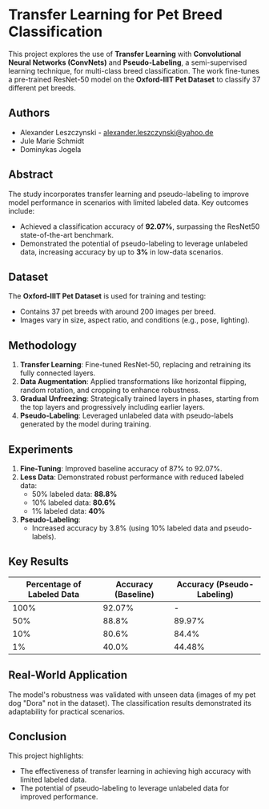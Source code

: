 # Transfer Learning for Pet Breed Classification

This project explores the use of **Transfer Learning** with **Convolutional Neural Networks (ConvNets)** and **Pseudo-Labeling**, a semi-supervised learning technique, for multi-class breed classification. The work fine-tunes a pre-trained ResNet-50 model on the **Oxford-IIIT Pet Dataset** to classify 37 different pet breeds.

## Authors
- Alexander Leszczynski - alexander.leszczynski@yahoo.de
- Jule Marie Schmidt
- Dominykas Jogela

## Abstract
The study incorporates transfer learning and pseudo-labeling to improve model performance in scenarios with limited labeled data. Key outcomes include:
- Achieved a classification accuracy of **92.07%**, surpassing the ResNet50 state-of-the-art benchmark.
- Demonstrated the potential of pseudo-labeling to leverage unlabeled data, increasing accuracy by up to **3%** in low-data scenarios.

## Dataset
The **Oxford-IIIT Pet Dataset** is used for training and testing:
- Contains 37 pet breeds with around 200 images per breed.
- Images vary in size, aspect ratio, and conditions (e.g., pose, lighting).

## Methodology
1. **Transfer Learning**: Fine-tuned ResNet-50, replacing and retraining its fully connected layers.
2. **Data Augmentation**: Applied transformations like horizontal flipping, random rotation, and cropping to enhance robustness.
3. **Gradual Unfreezing**: Strategically trained layers in phases, starting from the top layers and progressively including earlier layers.
4. **Pseudo-Labeling**: Leveraged unlabeled data with pseudo-labels generated by the model during training.

## Experiments
1. **Fine-Tuning**: Improved baseline accuracy of 87% to 92.07%.
2. **Less Data**: Demonstrated robust performance with reduced labeled data:
   - 50% labeled data: **88.8%**
   - 10% labeled data: **80.6%**
   - 1% labeled data: **40%**
3. **Pseudo-Labeling**:
   - Increased accuracy by 3.8% (using 10% labeled data and pseudo-labels).

## Key Results
| Percentage of Labeled Data | Accuracy (Baseline) | Accuracy (Pseudo-Labeling) |
|----------------------------|---------------------|----------------------------|
| 100%                       | 92.07%             | -                          |
| 50%                        | 88.8%              | 89.97%                     |
| 10%                        | 80.6%              | 84.4%                      |
| 1%                         | 40.0%              | 44.48%                     |

## Real-World Application
The model's robustness was validated with unseen data (images of my pet dog "Dora" not in the dataset). The classification results demonstrated its adaptability for practical scenarios.

## Conclusion
This project highlights:
- The effectiveness of transfer learning in achieving high accuracy with limited labeled data.
- The potential of pseudo-labeling to leverage unlabeled data for improved performance.
